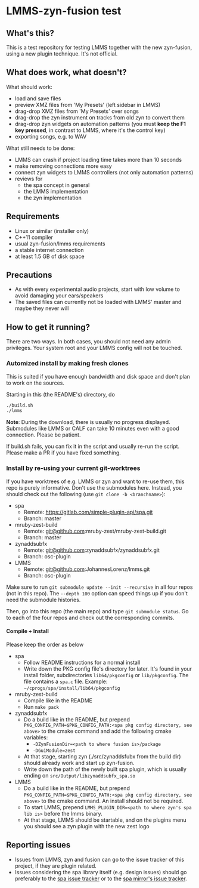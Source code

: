 # LMMS-zyn-fusion test

## What's this?

This is a test repository for testing LMMS together with the new zyn-fusion,
using a new plugin technique. It's not official.

## What does work, what doesn't?

What should work:

- load and save files
- preview XMZ files from 'My Presets' (left sidebar in LMMS)
- drag-drop XMZ files from 'My Presets' over songs
- drag-drop the zyn instrument on tracks from old zyn to convert them
- drag-drop zyn widgets on automation patterns (you must
  **keep the F1 key pressed**, in contrast to LMMS, where it's the control
  key)
- exporting songs, e.g. to WAV

What still needs to be done:

- LMMS can crash if project loading time takes more than 10 seconds
- make removing connections more easy
- connect zyn widgets to LMMS controllers (not only automation patterns)
- reviews for
  * the spa concept in general
  * the LMMS implementation
  * the zyn implementation

## Requirements

* Linux or similar (installer only)
* C++11 compiler
* usual zyn-fusion/lmms requirements
* a stable internet connection
* at least 1.5 GB of disk space

## Precautions

* As with every experimental audio projects, start with low volume to avoid
  damaging your ears/speakers
* The saved files can currently not be loaded with LMMS' master and maybe they
  never will

## How to get it running?

There are two ways.
In both cases, you should not need any admin privileges.
Your system root and your LMMS config will not be touched.

### Automized install by making fresh clones

This is suited if you have enough bandwidth and disk space and don't plan
to work on the sources.

Starting in this (the README's) directory, do

```sh
./build.sh
./lmms
```

**Note**: During the download, there is usually no progress displayed.
Submodules like LMMS or CALF can take 10 minutes even with a good connection.
Please be patient. 

If build.sh fails, you can fix it in the script and usually re-run the script.
Please make a PR if you have fixed something.

### Install by re-using your current git-worktrees

If you have worktrees of e.g. LMMS or zyn and want to re-use them, this repo
is purely informative. Don't use the submodules here. Instead, you should
check out the following (use `git clone -b <branchname>`):

- spa
  * Remote: https://gitlab.com/simple-plugin-api/spa.git
  * Branch: master
- mruby-zest-build
  * Remote: git@github.com:mruby-zest/mruby-zest-build.git
  * Branch: master
- zynaddsubfx
  * Remote: git@github.com:zynaddsubfx/zynaddsubfx.git
  * Branch: osc-plugin
- LMMS
  * Remote: git@github.com:JohannesLorenz/lmms.git
  * Branch: osc-plugin

Make sure to run `git submodule update --init --recursive` in all four repos
(not in this repo). The `--depth 100` option can speed things up if you don't
need the submodule histories.

Then, go into this repo (the main repo) and type `git submodule status`.
Go to each of the four repos and check out the corresponding commits.

#### Compile + Install

Please keep the order as below

- spa
  * Follow README instructions for a normal install
  * Write down the PKG config file's directory for later. It's found in your
    install folder, subdirectories `lib64/pkgconfig` or `lib/pkgconfig`. The
    file contains a `spa.c` file.
    Example: `~/cprogs/spa/install/lib64/pkgconfig`
- mruby-zest-build
  * Compile like in the README
  * Run `make pack`
- zynaddsubfx
  * Do a build like in the README, but prepend
    `PKG_CONFIG_PATH=$PKG_CONFIG_PATH:<spa pkg config directory, see above>`
    to the cmake command and add the following cmake variables:
    - `-DZynFusionDir=<path to where fusion is>/package`
    - `-DGuiModule=zest`
  * At that stage, starting zyn (./src/zynaddsfubx from the build dir)
    should already work and start up zyn-fusion.
  * Write down the path of the newly built spa plugin, which is usually
    ending on `src/Output/libzynaddsubfx_spa.so`
- LMMS
  * Do a build like in the README, but prepend
    `PKG_CONFIG_PATH=$PKG_CONFIG_PATH:<spa pkg config directory, see above>`
    to the cmake command. An install should not be required.
  * To start LMMS, prepend `LMMS_PLUGIN_DIR=<path to where zyn's spa lib is>`
    before the lmms binary.
  * At that stage, LMMS should be startable, and on the plugins menu you
    should see a zyn plugin with the new zest logo

## Reporting issues

* Issues from LMMS, zyn and fusion can go to the issue tracker of this project,
  if they are plugin related.
* Issues considering the spa library itself (e.g. design issues) should go
  preferably to the
  [spa issue tracker](https://gitlab.com/simple-plugin-api/spa/issues)
  or to the
  [spa mirror's issue tracker](https://github.com/JohannesLorenz/spa/issues).
